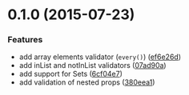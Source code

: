 <a name="0.1.0"></a>
# 0.1.0 (2015-07-23)


### Features

* add array elements validator (`every()`) ([ef6e26d](https://github.com/troch/izit/commit/ef6e26d))
* add inList and notInList validators ([07ad90a](https://github.com/troch/izit/commit/07ad90a))
* add support for Sets ([6cf04e7](https://github.com/troch/izit/commit/6cf04e7))
* add validation of nested props ([380eea1](https://github.com/troch/izit/commit/380eea1))



